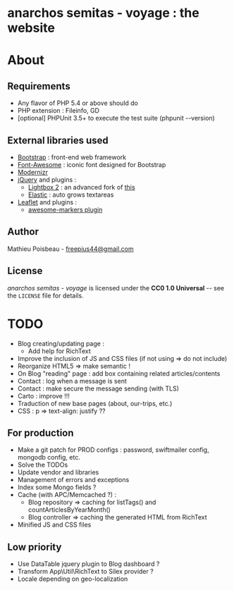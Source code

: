 anarchos semitas - voyage : the website
=======================================

About
=====

Requirements
------------

- Any flavor of PHP 5.4 or above should do
- PHP extension : Fileinfo, GD
- [optional] PHPUnit 3.5+ to execute the test suite (phpunit --version)

External libraries used
-----------------------

* [Bootstrap](http://twitter.github.io/bootstrap/) : front-end web framework
* [Font-Awesome](http://fortawesome.github.io/Font-Awesome/) : iconic font designed for Bootstrap
* [Modernizr](http://modernizr.com/)
* [jQuery](http://jquery.com/) and plugins :
  * [Lightbox 2](https://github.com/javierjulio/lightbox2) : an advanced fork of [this](http://lokeshdhakar.com/projects/lightbox2/)
  * [Elastic](http://unwrongest.com/projects/elastic/) : auto grows textareas
* [Leaflet](http://leafletjs.com/) and plugins :
  * [awesome-markers plugin](https://github.com/lvoogdt/Leaflet.awesome-markers)

Author
------

Mathieu Poisbeau - <freepius44@gmail.com>

License
-------

*anarchos semitas - voyage* is licensed under the **CC0 1.0 Universal** -- see the `LICENSE` file for details.


TODO
====

* Blog creating/updating page :
  * Add help for RichText
* Improve the inclusion of JS and CSS files (if not using => do not include)
* Reorganize HTML5 => make semantic !
* On Blog "reading" page : add box containing related articles/contents
* Contact : log when a message is sent
* Contact : make secure the message sending (with TLS)
* Carto : improve !!!
* Traduction of new base pages (about, our-trips, etc.)
* CSS : p => text-align: justify ??

For production
--------------

* Make a git patch for PROD configs : password, swiftmailer config, mongodb config, etc.
* Solve the TODOs
* Update vendor and libraries
* Management of errors and exceptions
* Index some Mongo fields ?
* Cache (with APC/Memcached ?) :
  * Blog repository => caching for listTags() and countArticlesByYearMonth()
  * Blog controller => caching the generated HTML from RichText
* Minified JS and CSS files

Low priority
------------

* Use DataTable jquery plugin to Blog dashboard ?
* Transform App\Util\RichText to Silex provider ?
* Locale depending on geo-localization

